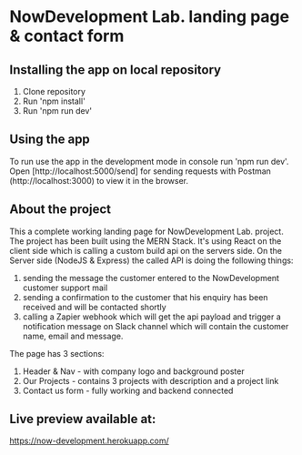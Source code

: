 # NowDevelopment Lab. landing page & contact form

## Installing the app on local repository

1. Clone repository
2. Run 'npm install'
3. Run 'npm run dev'

## Using the app

To run use the app in the development mode in console run 'npm run dev'.\
Open [http://localhost:5000/send] for sending requests with Postman (http://localhost:3000) to view it in the browser.

## About the project

This a complete working landing page for NowDevelopment Lab. project. The project has been built using the MERN Stack. It's using React on the client side which is calling a custom build api on the servers side. On the Server side (NodeJS & Express) the called API is doing the following things:
1. sending the message the customer entered to the NowDevelopment customer support mail
2. sending a confirmation to the customer that his enquiry has been received and will be contacted shortly
3. calling a Zapier webhook which will get the api payload and trigger a notification message on Slack channel which will contain the customer name, email and message.

The page has 3 sections: 

1. Header & Nav - with company logo and background poster
2. Our Projects - contains 3 projects with description and a project link
3. Contact us form  - fully working and backend connected

## Live preview available at:

https://now-development.herokuapp.com/

